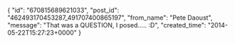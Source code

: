  {
   "id": "670815689621033",
   "post_id": "462493170453287_491707400865197",
   "from_name": "Pete Daoust",
   "message": "That was a QUESTION, I posed..... :D",
   "created_time": "2014-05-22T15:27:23+0000"
 }
